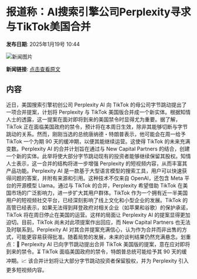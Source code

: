 # 报道称：AI搜索引擎公司Perplexity寻求与TikTok美国合并

**发布日期**: 2025年1月19号 10:44

![新闻图片](https://pic.chinaz.com/picmap/thumb/202005281122130015_60.jpg)

**新闻链接**: [点击查看原文](https://www.aibase.com/zh/news/14825)

## 内容

近日，美国搜索引擎初创公司 Perplexity AI 向 TikTok 的母公司字节跳动提出了一项合并提案，计划将 Perplexity 与 TikTok 美国版合并成一个新实体。根据知情人士的透露，这一提案在面对即将到来的美国禁令时显得尤为重要。据了解，TikTok 正在面临美国政府的禁令，预计将在本周日生效，除非其能够切断与字节跳动的关系。然而，刚刚当选的总统唐纳德・特朗普表示，他可能会在周一给予 TikTok 一个为期 90 天的缓冲期，以便其能继续运营。这使得 TikTok 的未来充满变数。Perplexity AI 的合并计划旨在通过与 New Capital Partners 的结合，创建一个新的实体。此举将使大部分字节跳动现有的投资者能够继续保留其股权。知情人士表示，这一合并的结构将进一步增强 Perplexity 的短视频内容，从而丰富其产品功能。Perplexity AI 是一款基于大型语言模型的搜索工具，用户可以快速获得问题的答案，并附有来源和引用。这种技术不仅来自 OpenAI，还包含 Meta 平台的开源模型 Llama。通过与 TikTok 的合并，Perplexity 希望借助 TikTok 在美国市场的广泛影响力，进一步扩大其用户群体。TikTok 作为一个拥有近一半美国用户的短视频社交平台，已经深刻影响了线上文化和小型企业的发展。TikTok 的高管已经表示，如果无法得到拜登政府对相关企业（如苹果和谷歌）的保护承诺，TikTok 将在周日停止在美国的运营。这样的局面让 Perplexity AI 的提案显得更加迫切。目前，TikTok 尚未对此项提案作出回应，而 New Capital Partners 也无法及时联系到。Perplexity AI 对其合并提案充满信心，认为作为合并而非出售的方式，可能更容易获得批准。随着局势的发展，未来的谈判结果仍然充满悬念。划重点：🌟 Perplexity AI 已向字节跳动提出合并 TikTok 美国版的提案，意在应对即将到来的禁令。⏳ TikTok 面临美国政府的禁令，特朗普总统可能给予其 90 天的缓冲期。📈 该合并计划将让大部分字节跳动投资者保留股权，并为 Perplexity 引入更多短视频内容。
